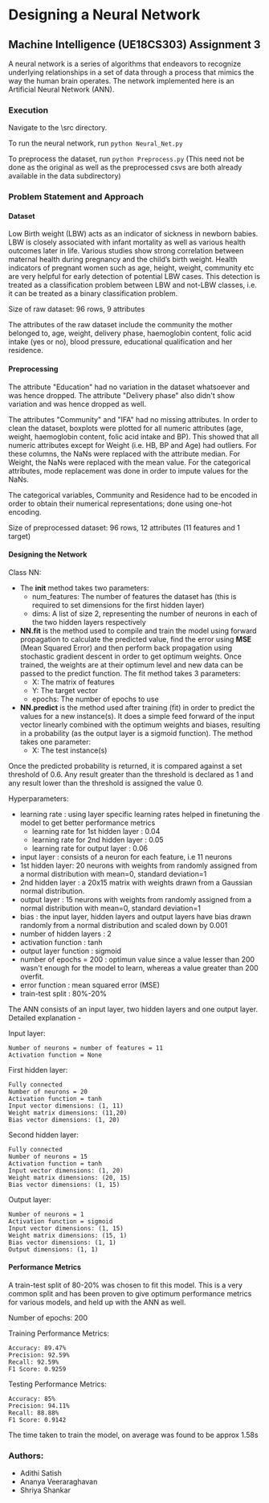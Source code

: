 # Designing a Neural Network
## Machine Intelligence (UE18CS303) Assignment 3

A neural network is a series of algorithms that endeavors to recognize underlying relationships in a set of data through a process that mimics the way the human brain operates. The network implemented here is an Artificial Neural Network (ANN). 

### Execution

Navigate to the \src directory.

To run the neural network, run ```python Neural_Net.py```

To preprocess the dataset, run ```python Preprocess.py``` (This need not be done as the original as well as the preprocessed csvs are both already available in the data subdirectory)

### Problem Statement and Approach

#### Dataset

Low Birth weight (LBW) acts as an indicator of sickness in newborn babies. LBW is closely
associated with infant mortality as well as various health outcomes later in life. Various studies
show strong correlation between maternal health during pregnancy and the child’s birth weight.
Health indicators of pregnant women such as age, height, weight, community etc are very helpful 
for early detection of potential LBW cases. This detection is treated as a classification problem
between LBW and not-LBW classes, i.e. it can be treated as a binary classification problem. 

Size of raw dataset: 96 rows, 9 attributes

The attributes of the raw dataset include the community the mother belonged to, age, weight, delivery phase, haemoglobin content, 
folic acid intake (yes or no), blood pressure, educational qualification and her residence.

#### Preprocessing

The attribute "Education" had no variation in the dataset whatsoever and was hence dropped. The attribute "Delivery phase" also didn't show variation and was hence dropped as well.

The attributes "Community" and "IFA" had no missing attributes. In order to clean the dataset, boxplots were plotted for all numeric attributes (age, weight, haemoglobin content, folic acid intake and BP). This showed that all numeric attributes except for Weight (i.e. HB, BP and Age)  had outliers. For these columns, the NaNs were replaced with the attribute median. For Weight, the NaNs were replaced with the mean value. For the categorical attributes, mode replacement was done in order to impute values for the NaNs. 

The categorical variables, Community and Residence had to be encoded in order to obtain their numerical representations; done using one-hot encoding.

Size of preprocessed dataset: 96 rows, 12 attributes (11 features and 1 target)

#### Designing the Network

Class NN:
- The __init__ method takes two parameters:
  - num_features: The number of features the dataset has (this is required to set dimensions for the first hidden layer)
  - dims: A list of size 2, representing the number of neurons in each of the two hidden layers respectively
- __NN.fit__ is the method used to compile and train the model using forward propagation to calculate the predicted value, find the error using __MSE__ (Mean Squared Error) and then perform back propagation using stochastic gradient descent in order to get optimum weights. Once trained, the weights are at their optimum level and new data can be passed to the predict function. The fit method takes 3 parameters:
  - X: The matrix of features
  - Y: The target vector
  - epochs: The number of epochs to use
- __NN.predict__ is the method used after training (fit) in order to predict the values for a new instance(s). It does a simple feed forward of the input vector linearly combined with the optimum weights and biases, resulting in a probability (as the output layer is a sigmoid function). The method takes one parameter:
  - X: The test instance(s)

Once the predicted probability is returned, it is compared against a set threshold of 0.6. Any result greater than the threshold is declared as 1 and any result lower than the threshold is assigned the value 0. 

Hyperparameters:
- learning rate : using layer specific learning rates helped in finetuning the model to get better performance metrics
  - learning rate for 1st hidden layer : 0.04
  - learning rate for 2nd hidden layer : 0.05
  - learning rate for output layer : 0.06
- input layer : consists of a neuron for each feature, i.e 11 neurons
- 1st hidden layer: 20 neurons with weights from randomly assigned from a normal distribution with mean=0, standard deviation=1
- 2nd hidden layer : a 20x15 matrix with weights drawn from a Gaussian normal distribution.
- output layer : 15 neurons with weights from randomly assigned from a normal distribution with mean=0, standard deviation=1
- bias : the input layer, hidden layers and output layers have bias drawn randomly from a normal distribution and scaled down by 0.001
- number of hidden layers : 2
- activation function : tanh
- output layer function : sigmoid
- number of epochs = 200 : optimun value since a value lesser than 200 wasn't enough for the model to learn, whereas a value greater than 200 overfit.
- error function : mean squared error (MSE)
- train-test split : 80%-20%

The ANN consists of an input layer, two hidden layers and one output layer. Detailed explanation -

Input layer:

    Number of neurons = number of features = 11
    Activation function = None

First hidden layer: 

    Fully connected
    Number of neurons = 20 
    Activation function = tanh
    Input vector dimensions: (1, 11)
    Weight matrix dimensions: (11,20)
    Bias vector dimensions: (1, 20)

Second hidden layer:

    Fully connected
    Number of neurons = 15
    Activation function = tanh
    Input vector dimensions: (1, 20)
    Weight matrix dimensions: (20, 15)
    Bias vector dimensions: (1, 15)

Output layer:

    Number of neurons = 1
    Activation function = sigmoid
    Input vector dimensions: (1, 15)
    Weight matrix dimensions: (15, 1)
    Bias vector dimensions: (1, 1)
    Output dimensions: (1, 1)

#### Performance Metrics

A train-test split of 80-20% was chosen to fit this model. This is a very common split and has been proven to give optimum performance metrics for various models, and held up with the ANN as well. 

Number of epochs: 200

Training Performance Metrics:
    
    Accuracy: 89.47%
    Precision: 92.59%
    Recall: 92.59%
    F1 Score: 0.9259

Testing Performance Metrics:

    Accuracy: 85%
    Precision: 94.11%
    Recall: 88.88%
    F1 Score: 0.9142

The time taken to train the model, on average was found to be approx 1.58s


### Authors:
- Adithi Satish
- Ananya Veeraraghavan
- Shriya Shankar
